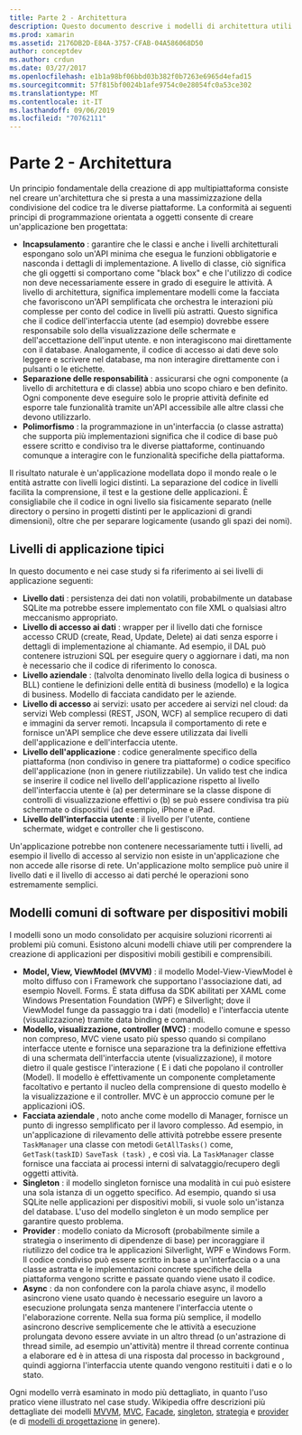 ```yaml
---
title: Parte 2 - Architettura
description: Questo documento descrive i modelli di architettura utili per la creazione di applicazioni multipiattaforma. Vengono illustrati i tipici livelli dell'applicazione (livello dati, livello di accesso ai dati e così via) e i modelli comuni di software per dispositivi mobili (MVVM, MVC e così via)
ms.prod: xamarin
ms.assetid: 2176DB2D-E84A-3757-CFAB-04A586068D50
author: conceptdev
ms.author: crdun
ms.date: 03/27/2017
ms.openlocfilehash: e1b1a98bf06bbd03b382f0b7263e6965d4efad15
ms.sourcegitcommit: 57f815bf0024b1afe9754c0e28054fc0a53ce302
ms.translationtype: MT
ms.contentlocale: it-IT
ms.lasthandoff: 09/06/2019
ms.locfileid: "70762111"
---
```

# <a name="part-2---architecture"></a>Parte 2 - Architettura

Un principio fondamentale della creazione di app multipiattaforma consiste nel creare un'architettura che si presta a una massimizzazione della condivisione del codice tra le diverse piattaforme. La conformità ai seguenti principi di programmazione orientata a oggetti consente di creare un'applicazione ben progettata:

- **Incapsulamento** : garantire che le classi e anche i livelli architetturali espongano solo un'API minima che esegua le funzioni obbligatorie e nasconda i dettagli di implementazione. A livello di classe, ciò significa che gli oggetti si comportano come "black box" e che l'utilizzo di codice non deve necessariamente essere in grado di eseguire le attività. A livello di architettura, significa implementare modelli come la facciata che favoriscono un'API semplificata che orchestra le interazioni più complesse per conto del codice in livelli più astratti. Questo significa che il codice dell'interfaccia utente (ad esempio) dovrebbe essere responsabile solo della visualizzazione delle schermate e dell'accettazione dell'input utente. e non interagiscono mai direttamente con il database. Analogamente, il codice di accesso ai dati deve solo leggere e scrivere nel database, ma non interagire direttamente con i pulsanti o le etichette.
- **Separazione delle responsabilità** : assicurarsi che ogni componente (a livello di architettura e di classe) abbia uno scopo chiaro e ben definito. Ogni componente deve eseguire solo le proprie attività definite ed esporre tale funzionalità tramite un'API accessibile alle altre classi che devono utilizzarlo.
- **Polimorfismo** : la programmazione in un'interfaccia (o classe astratta) che supporta più implementazioni significa che il codice di base può essere scritto e condiviso tra le diverse piattaforme, continuando comunque a interagire con le funzionalità specifiche della piattaforma.

Il risultato naturale è un'applicazione modellata dopo il mondo reale o le entità astratte con livelli logici distinti. La separazione del codice in livelli facilita la comprensione, il test e la gestione delle applicazioni. È consigliabile che il codice in ogni livello sia fisicamente separato (nelle directory o persino in progetti distinti per le applicazioni di grandi dimensioni), oltre che per separare logicamente (usando gli spazi dei nomi).

 <a name="Typical_Application_Layers" />

## <a name="typical-application-layers"></a>Livelli di applicazione tipici

In questo documento e nei case study si fa riferimento ai sei livelli di applicazione seguenti:

- **Livello dati** : persistenza dei dati non volatili, probabilmente un database SQLite ma potrebbe essere implementato con file XML o qualsiasi altro meccanismo appropriato.
- **Livello di accesso ai dati** : wrapper per il livello dati che fornisce accesso CRUD (create, Read, Update, Delete) ai dati senza esporre i dettagli di implementazione al chiamante. Ad esempio, il DAL può contenere istruzioni SQL per eseguire query o aggiornare i dati, ma non è necessario che il codice di riferimento lo conosca.
- **Livello aziendale** : (talvolta denominato livello della logica di business o BLL) contiene le definizioni delle entità di business (modello) e la logica di business. Modello di facciata candidato per le aziende.
- **Livello di accesso** ai servizi: usato per accedere ai servizi nel cloud: da servizi Web complessi (REST, JSON, WCF) al semplice recupero di dati e immagini da server remoti. Incapsula il comportamento di rete e fornisce un'API semplice che deve essere utilizzata dai livelli dell'applicazione e dell'interfaccia utente.
- **Livello dell'applicazione** : codice generalmente specifico della piattaforma (non condiviso in genere tra piattaforme) o codice specifico dell'applicazione (non in genere riutilizzabile). Un valido test che indica se inserire il codice nel livello dell'applicazione rispetto al livello dell'interfaccia utente è (a) per determinare se la classe dispone di controlli di visualizzazione effettivi o (b) se può essere condivisa tra più schermate o dispositivi (ad esempio, iPhone e iPad.
- **Livello dell'interfaccia utente** : il livello per l'utente, contiene schermate, widget e controller che li gestiscono.

Un'applicazione potrebbe non contenere necessariamente tutti i livelli, ad esempio il livello di accesso al servizio non esiste in un'applicazione che non accede alle risorse di rete. Un'applicazione molto semplice può unire il livello dati e il livello di accesso ai dati perché le operazioni sono estremamente semplici.

 <a name="Common_Mobile_Software_Patterns" />

## <a name="common-mobile-software-patterns"></a>Modelli comuni di software per dispositivi mobili

I modelli sono un modo consolidato per acquisire soluzioni ricorrenti ai problemi più comuni. Esistono alcuni modelli chiave utili per comprendere la creazione di applicazioni per dispositivi mobili gestibili e comprensibili.

- **Model, View, ViewModel (MVVM)** : il modello Model-View-ViewModel è molto diffuso con i Framework che supportano l'associazione dati, ad esempio Novell. Forms. È stata diffusa da SDK abilitati per XAML come Windows Presentation Foundation (WPF) e Silverlight; dove il ViewModel funge da passaggio tra i dati (modello) e l'interfaccia utente (visualizzazione) tramite data binding e comandi.
- **Modello, visualizzazione, controller (MVC)** : modello comune e spesso non compreso, MVC viene usato più spesso quando si compilano interfacce utente e fornisce una separazione tra la definizione effettiva di una schermata dell'interfaccia utente (visualizzazione), il motore dietro il quale gestisce l'interazione ( E i dati che popolano il controller (Model). Il modello è effettivamente un componente completamente facoltativo e pertanto il nucleo della comprensione di questo modello è la visualizzazione e il controller. MVC è un approccio comune per le applicazioni iOS.
- **Facciata aziendale** , noto anche come modello di Manager, fornisce un punto di ingresso semplificato per il lavoro complesso. Ad esempio, in un'applicazione di rilevamento delle attività potrebbe essere presente `TaskManager` una classe con metodi `GetAllTasks()` come, `GetTask(taskID)` `SaveTask (task)` , e così via. La `TaskManager` classe fornisce una facciata ai processi interni di salvataggio/recupero degli oggetti attività.
- **Singleton** : il modello singleton fornisce una modalità in cui può esistere una sola istanza di un oggetto specifico. Ad esempio, quando si usa SQLite nelle applicazioni per dispositivi mobili, si vuole solo un'istanza del database. L'uso del modello singleton è un modo semplice per garantire questo problema.
- **Provider** : modello coniato da Microsoft (probabilmente simile a strategia o inserimento di dipendenze di base) per incoraggiare il riutilizzo del codice tra le applicazioni Silverlight, WPF e Windows Form. Il codice condiviso può essere scritto in base a un'interfaccia o a una classe astratta e le implementazioni concrete specifiche della piattaforma vengono scritte e passate quando viene usato il codice.
- **Async** : da non confondere con la parola chiave async, il modello asincrono viene usato quando è necessario eseguire un lavoro a esecuzione prolungata senza mantenere l'interfaccia utente o l'elaborazione corrente. Nella sua forma più semplice, il modello asincrono descrive semplicemente che le attività a esecuzione prolungata devono essere avviate in un altro thread (o un'astrazione di thread simile, ad esempio un'attività) mentre il thread corrente continua a elaborare ed è in attesa di una risposta dal processo in background , quindi aggiorna l'interfaccia utente quando vengono restituiti i dati e o lo stato.

Ogni modello verrà esaminato in modo più dettagliato, in quanto l'uso pratico viene illustrato nel case study. Wikipedia offre descrizioni più dettagliate dei modelli [MVVM](https://en.wikipedia.org/wiki/Model–view–viewmodel), [MVC](https://en.wikipedia.org/wiki/Model–view–controller), [Facade](https://en.wikipedia.org/wiki/Facade_pattern), [singleton](https://en.wikipedia.org/wiki/Singleton_pattern), [strategia](https://en.wikipedia.org/wiki/Strategy_pattern) e [provider](https://en.wikipedia.org/wiki/Provider_model) (e di [modelli di progettazione](https://en.wikipedia.org/wiki/Design_Patterns) in genere).
